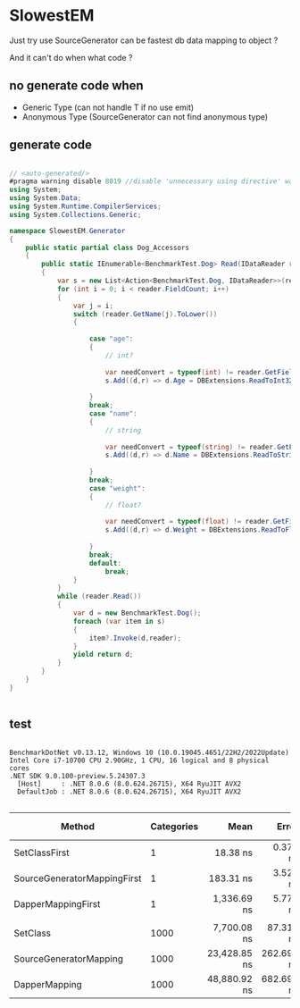 # SlowestEM

Just try use SourceGenerator can be fastest db data mapping to object ?

And it can't do when what code ?

## no generate code when

- Generic Type      (can not handle T if no use emit)
- Anonymous Type    (SourceGenerator can not find anonymous type)

## generate code

``` csharp

// <auto-generated/>
#pragma warning disable 8019 //disable 'unnecessary using directive' warning
using System;
using System.Data;
using System.Runtime.CompilerServices;
using System.Collections.Generic;

namespace SlowestEM.Generator
{
    public static partial class Dog_Accessors
    {
        public static IEnumerable<BenchmarkTest.Dog> Read(IDataReader reader)
        {
            var s = new List<Action<BenchmarkTest.Dog, IDataReader>>(reader.FieldCount);
            for (int i = 0; i < reader.FieldCount; i++)
            {
                var j = i;
                switch (reader.GetName(j).ToLower())
                {
                    
                    case "age": 
                    {
                        // int?
                        
                        var needConvert = typeof(int) != reader.GetFieldType(i);
                        s.Add((d,r) => d.Age = DBExtensions.ReadToInt32Nullable(r,j,needConvert));
                         
                    }
                    break;
                    case "name": 
                    {
                        // string
                        
                        var needConvert = typeof(string) != reader.GetFieldType(i);
                        s.Add((d,r) => d.Name = DBExtensions.ReadToString(r,j,needConvert));
                         
                    }
                    break;
                    case "weight": 
                    {
                        // float?
                        
                        var needConvert = typeof(float) != reader.GetFieldType(i);
                        s.Add((d,r) => d.Weight = DBExtensions.ReadToFloatNullable(r,j,needConvert));
                         
                    }
                    break;
                    default:
                        break;
                }
            }
            while (reader.Read())
            {
                var d = new BenchmarkTest.Dog();
                foreach (var item in s)
                {
                    item?.Invoke(d,reader);
                }
                yield return d;
            }
        }
    }
}
            
```

## test

```

BenchmarkDotNet v0.13.12, Windows 10 (10.0.19045.4651/22H2/2022Update)
Intel Core i7-10700 CPU 2.90GHz, 1 CPU, 16 logical and 8 physical cores
.NET SDK 9.0.100-preview.5.24307.3
  [Host]     : .NET 8.0.6 (8.0.624.26715), X64 RyuJIT AVX2
  DefaultJob : .NET 8.0.6 (8.0.624.26715), X64 RyuJIT AVX2


```
| Method                      | Categories | Mean         | Error      | StdDev     | Ratio | RatioSD | Gen0    | Gen1   | Allocated | Alloc Ratio |
|---------------------------- |----------- |-------------:|-----------:|-----------:|------:|--------:|--------:|-------:|----------:|------------:|
| SetClassFirst               | 1          |     18.38 ns |   0.378 ns |   0.316 ns |  1.00 |    0.00 |  0.0181 |      - |     152 B |        1.00 |
| SourceGeneratorMappingFirst | 1          |    183.31 ns |   3.525 ns |   3.462 ns |  9.98 |    0.14 |  0.0899 |      - |     752 B |        4.95 |
| DapperMappingFirst          | 1          |  1,336.69 ns |   5.777 ns |   5.121 ns | 72.77 |    1.30 |  0.0343 |      - |     288 B |        1.89 |
|                             |            |              |            |            |       |         |         |        |           |             |
| SetClass                    | 1000       |  7,700.08 ns |  87.311 ns |  68.167 ns |  1.00 |    0.00 |  6.7749 | 1.1139 |   56712 B |        1.00 |
| SourceGeneratorMapping      | 1000       | 23,428.85 ns | 262.698 ns | 232.875 ns |  3.04 |    0.03 |  6.8359 | 1.1292 |   57312 B |        1.01 |
| DapperMapping               | 1000       | 48,880.92 ns | 682.693 ns | 533.002 ns |  6.35 |    0.06 | 13.4888 | 2.1362 |  113048 B |        1.99 |
